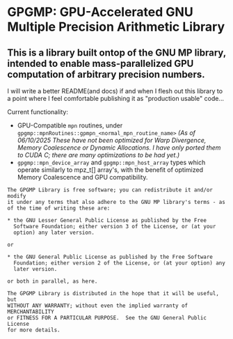 # GPGMP: GPU-Accelerated GNU Multiple Precision Arithmetic Library

## This is a library built ontop of the GNU MP library, intended to enable mass-parallelized GPU computation of arbitrary precision numbers.

I will write a better README(and docs) if and when I flesh out this library to a point where I feel comfortable publishing it as "production usable" code...

Current functionality:
- GPU-Compatible `mpn` routines, under `gpgmp::mpnRoutines::gpmpn_<normal_mpn_routine_name>` *(As of 06/10/2025 These have not been optimized for Warp Divergence, Memory Coalescence or Dynamic Allocations. I have only ported them to CUDA C; there are many optimizations to be had yet.)*
- `gpgmp::mpn_device_array` and `gpgmp::mpn_host_array` types which operate similarly to mpz_t[] array's, with the benefit of optimized Memory Coalescence and GPU compatibility.

```
The GPGMP Library is free software; you can redistribute it and/or modify
it under any terms that also adhere to the GNU MP library's terms - as of the time of writing these are:

* the GNU Lesser General Public License as published by the Free
  Software Foundation; either version 3 of the License, or (at your
  option) any later version.

or

* the GNU General Public License as published by the Free Software
  Foundation; either version 2 of the License, or (at your option) any
  later version.

or both in parallel, as here.

The GPGMP Library is distributed in the hope that it will be useful, but
WITHOUT ANY WARRANTY; without even the implied warranty of MERCHANTABILITY
or FITNESS FOR A PARTICULAR PURPOSE.  See the GNU General Public License
for more details.
```